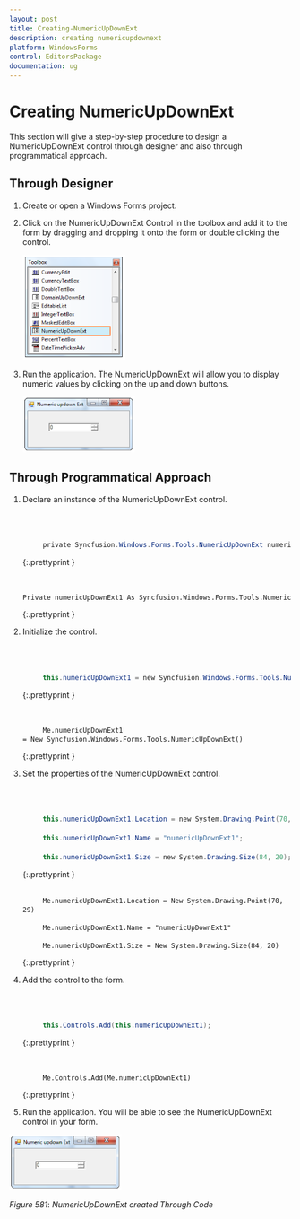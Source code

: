 ```yaml
---
layout: post
title: Creating-NumericUpDownExt
description: creating numericupdownext
platform: WindowsForms
control: EditorsPackage
documentation: ug
---
```


# Creating NumericUpDownExt

This section will give a step-by-step procedure to design a NumericUpDownExt control through designer and also through programmatical approach.

## Through Designer

1. Create or open a Windows Forms project.
2. Click on the NumericUpDownExt Control in the toolbox and add it to the form by dragging and dropping it onto the form or double clicking the control.



   ![](Creating-NumericUpDownExt_images/Creating-NumericUpDownExt_img1.png)



3. Run the application. The NumericUpDownExt will allow you to display numeric values by clicking on the up and down buttons.

   ![](Creating-NumericUpDownExt_images/Creating-NumericUpDownExt_img2.png)



## Through Programmatical Approach

1. Declare an instance of the NumericUpDownExt control.

   ~~~ cs



		private Syncfusion.Windows.Forms.Tools.NumericUpDownExt numericUpDownExt1;

   ~~~
   {:.prettyprint }


   ~~~ vbnet

		Private numericUpDownExt1 As Syncfusion.Windows.Forms.Tools.NumericUpDownExt

   ~~~
   {:.prettyprint }


2. Initialize the control.

   ~~~ cs



		this.numericUpDownExt1 = new Syncfusion.Windows.Forms.Tools.NumericUpDownExt();

   ~~~
   {:.prettyprint }

   ~~~ vbnet


		Me.numericUpDownExt1 = New Syncfusion.Windows.Forms.Tools.NumericUpDownExt()

   ~~~
   {:.prettyprint }


3. Set the properties of the NumericUpDownExt control.

   ~~~ cs



		this.numericUpDownExt1.Location = new System.Drawing.Point(70, 29);

		this.numericUpDownExt1.Name = "numericUpDownExt1";

		this.numericUpDownExt1.Size = new System.Drawing.Size(84, 20);


   ~~~
   {:.prettyprint }


   ~~~ vbnet

		Me.numericUpDownExt1.Location = New System.Drawing.Point(70, 29)

		Me.numericUpDownExt1.Name = "numericUpDownExt1"

		Me.numericUpDownExt1.Size = New System.Drawing.Size(84, 20)

   ~~~
   {:.prettyprint }


4. Add the control to the form.

   ~~~ cs



		this.Controls.Add(this.numericUpDownExt1);


   ~~~
   {:.prettyprint }

   ~~~ vbnet


		Me.Controls.Add(Me.numericUpDownExt1)

   ~~~
   {:.prettyprint }


5. Run the application. You will be able to see the NumericUpDownExt control in your form.

![](Creating-NumericUpDownExt_images/Creating-NumericUpDownExt_img3.png)





_Figure_ _581_: _NumericUpDownExt created Through Code_

